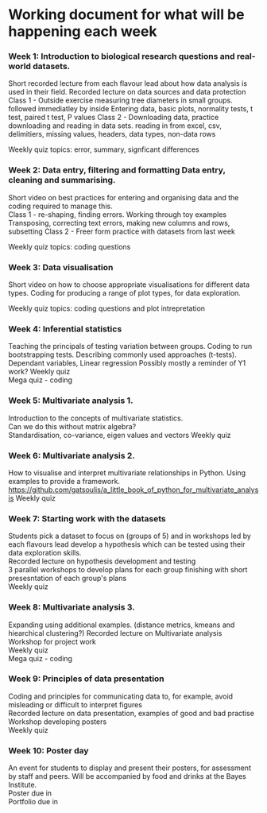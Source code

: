 # Working document for what will be happening each week  


### Week 1: Introduction to biological research questions and real-world datasets.  
Short recorded lecture from each flavour lead about how data analysis is used in their field.
Recorded lecture on data sources and data protection
Class 1 - Outside exercise measuring tree diameters in small groups.  followed immediatley by inside 
    Entering data, basic plots, normality tests, t test, paired t test, P values
Class 2 - Downloading data, practice downloading and reading in data sets.
    reading in from excel, csv, delimitiers, missing values, headers, data types, non-data rows

Weekly quiz  topics: error, summary, signficant differences 

### Week 2: Data entry, filtering and formatting Data entry, cleaning and summarising.  
Short video on best practices for entering and organising data and the coding required to manage this.  
Class 1 - re-shaping, finding errors.  Working through toy examples
    Transposing, correcting text errors, making new columns and rows, subsetting
Class 2 - Freer form practice with datasets from last week

Weekly quiz topics: coding questions

### Week 3: Data visualisation  
Short video on how to choose appropriate visualisations for different data types.  Coding for producing a range of plot types, for data exploration.  

Weekly quiz topics: coding questions and plot intrepretation

### Week 4: Inferential statistics   
Teaching the principals of testing variation between groups.  Coding to run bootstrapping tests. Describing commonly used approaches (t-tests).  Dependant variables, Linear regression
Possibly mostly a reminder of Y1 work?
Weekly quiz  
Mega quiz - coding  

### Week 5: Multivariate analysis 1.  
Introduction to the concepts of multivariate statistics.  
Can we do this without matrix algebra?  
Standardisation, co-variance, eigen values and vectors
Weekly quiz  

### Week 6: Multivariate analysis 2.  
How to visualise and interpret multivariate relationships in Python.  Using examples to provide a framework.  
https://github.com/gatsoulis/a_little_book_of_python_for_multivariate_analysis
Weekly quiz  

### Week 7: Starting work with the datasets  
Students pick a dataset to focus on (groups of 5) and in workshops led by each flavours lead develop a hypothesis which can be tested using their data exploration skills.  
Recorded lecture on hypothesis development and testing  
3 parallel workshops to develop plans for each group finishing with short presesntation  of each group's plans  
Weekly quiz  

### Week 8: Multivariate analysis 3.
Expanding using additional examples.  (distance metrics, kmeans and hiearchical clustering?)
Recorded lecture on Multivariate analysis  
Workshop for project work  
Weekly quiz  
Mega quiz - coding  

### Week 9: Principles of data presentation  
Coding and principles for communicating data to, for example, avoid misleading or difficult to interpret figures  
Recorded lecture on data presentation, examples of good and bad practise
Workshop developing posters  
Weekly quiz  

### Week 10: Poster day  
An event for students to display and present their posters, for assessment by staff and peers.  Will be accompanied by food and drinks at the Bayes Institute.  
Poster due in  
Portfolio due in  
